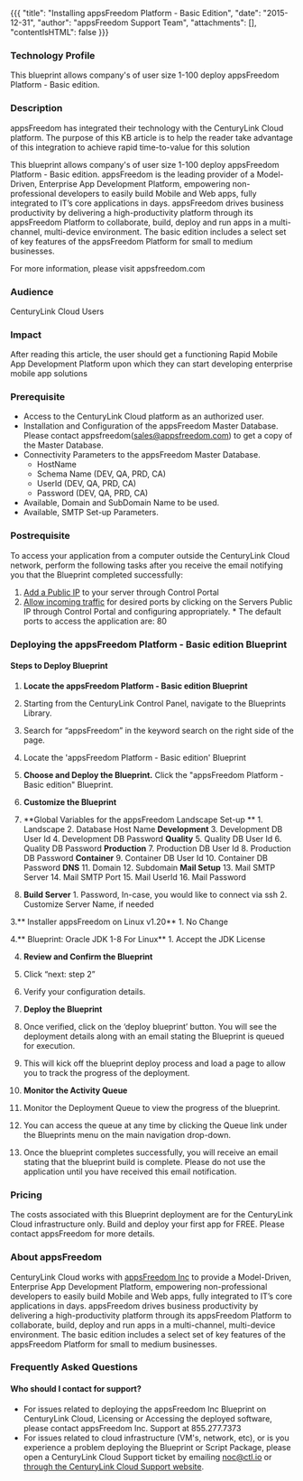 
{{{
  "title": "Installing appsFreedom Platform - Basic Edition",
  "date": "2015-12-31",
  "author": "appsFreedom Support Team",
  "attachments": [],
  "contentIsHTML": false
}}}

### Technology Profile

This blueprint allows company's of user size 1-100 deploy appsFreedom Platform - Basic edition.

### Description
appsFreedom has integrated their technology with the CenturyLink Cloud platform.  The purpose of this KB article is to help the reader take advantage of this integration to achieve rapid time-to-value for this solution

This blueprint allows company's of user size 1-100 deploy appsFreedom Platform - Basic edition.
appsFreedom is the leading provider of a Model-Driven, Enterprise App Development Platform, empowering non-professional developers to easily build Mobile and Web apps, fully integrated to IT’s core applications in days. appsFreedom drives business productivity by delivering a high-productivity platform through its appsFreedom Platform to collaborate, build, deploy and run apps in a multi-channel, multi-device environment. The basic edition includes a select set of key features of the appsFreedom Platform for small to medium businesses.


For more information, please visit appsfreedom.com

### Audience
CenturyLink Cloud Users

### Impact
After reading this article, the user should get a functioning Rapid Mobile App Development Platform upon which they can start developing enterprise mobile app solutions

### Prerequisite
  - Access to the CenturyLink Cloud platform as an authorized user.
  - Installation and Configuration of the appsFreedom Master Database. Please contact appsfreedom(sales@appsfreedom.com) to get a copy of the Master Database.
  - Connectivity Parameters to the appsFreedom Master Database.
    - HostName
    - Schema Name (DEV, QA, PRD, CA)
    - UserId (DEV, QA, PRD, CA)
    - Password (DEV, QA, PRD, CA)
  - Available, Domain and SubDomain Name to be used.
  - Available, SMTP Set-up Parameters.

### Postrequisite
To access your application from a computer outside the CenturyLink Cloud network, perform the following tasks after you receive the email notifying you that the Blueprint completed successfully:
  1. [Add a Public IP](../../Network/how-to-add-public-ip-to-virtual-machine.md) to your server through Control Portal
  2. [Allow incoming traffic](../../Network/how-to-add-public-ip-to-virtual-machine.md) for desired ports by clicking on the Servers Public IP through Control Portal and configuring appropriately.
    * The default ports to access the application are: 80

### Deploying the appsFreedom Platform - Basic edition Blueprint

#### Steps to Deploy Blueprint
1. **Locate the appsFreedom Platform - Basic edition Blueprint**
  1. Starting from the CenturyLink Control Panel, navigate to the Blueprints Library.
  2. Search for “appsFreedom” in the keyword search on the right side of the page.
  3. Locate the 'appsFreedom Platform - Basic edition' Blueprint

2. **Choose and Deploy the Blueprint.**
   Click the "appsFreedom Platform - Basic edition" Blueprint.

3. **Customize the Blueprint**
  1. **Global Variables for the appsFreedom Landscape Set-up **
    1. Landscape
    2. Database Host Name
    **Development**
    3. Development DB User Id
    4. Development DB Password
    **Quality**
    5. Quality DB User Id
    6. Quality DB Password
    **Production**
    7. Production DB User Id
    8. Production DB Password
    **Container**
    9. Container DB User Id
    10. Container DB Password
    **DNS**
    11. Domain
    12. Subdomain
    **Mail Setup**
    13. Mail SMTP Server
    14. Mail SMTP Port
    15. Mail UserId
    16. Mail Password

  2. **Build Server**
    1. Password, In-case, you would like to connect via ssh
    2. Customize Server Name, if needed

  3.** Installer appsFreedom on Linux v1.20**
    1. No Change

  4.** Blueprint: Oracle JDK 1-8 For Linux**
    1. Accept the JDK License

4. **Review and Confirm the Blueprint**
  1. Click “next: step 2”
  2. Verify your configuration details.

5. **Deploy the Blueprint**
  1. Once verified, click on the ‘deploy blueprint’ button. You will see the deployment details along with an email stating the Blueprint is queued for execution.
  2. This will kick off the blueprint deploy process and load a page to allow you to track the progress of the deployment.

6. **Monitor the Activity Queue**
  1. Monitor the Deployment Queue to view the progress of the blueprint.
  2. You can access the queue at any time by clicking the Queue link under the Blueprints menu on the main navigation drop-down.
  3. Once the blueprint completes successfully, you will receive an email stating that the blueprint build is complete. Please do not use the application until you have received this email notification.

### Pricing
The costs associated with this Blueprint deployment are for the CenturyLink Cloud infrastructure only. Build and deploy your first app for FREE. Please contact appsFreedom for more details.

### About appsFreedom
CenturyLink Cloud works with [appsFreedom Inc](http://appsfreedom.com) to provide a Model-Driven, Enterprise App Development Platform, empowering non-professional developers to easily build Mobile and Web apps, fully integrated to IT’s core applications in days. appsFreedom drives business productivity by delivering a high-productivity platform through its appsFreedom Platform to collaborate, build, deploy and run apps in a multi-channel, multi-device environment. The basic edition includes a select set of key features of the appsFreedom Platform for small to medium businesses.

### Frequently Asked Questions

#### Who should I contact for support?
* For issues related to deploying the appsFreedom Inc Blueprint on CenturyLink Cloud, Licensing or Accessing the deployed software, please contact appsFreedom Inc. Support at 855.277.7373
* For issues related to cloud infrastructure (VM's, network, etc), or is you experience a problem deploying the Blueprint or Script Package, please open a CenturyLink Cloud Support ticket by emailing [noc@ctl.io](mailto:noc@ctl.io) or [through the CenturyLink Cloud Support website](https://t3n.zendesk.com/tickets/new).
